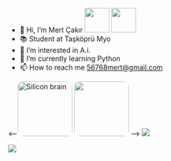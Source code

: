- 👋 Hi, I’m Mert Çakır <img src="https://media.tenor.com/kRszz0WuOXYAAAAi/bongo-fox.gif" width="50"></h2> <img src="https://media.tenor.com/TuDbQ79kuPQAAAAi/fox-sunday.gif" width="50">
- 📚 Student at Taşköprü Myo
- 👀 I’m interested in A.i.
- 🌱 I’m currently learning Python
- 📫 How to reach me 56768mert@gmail.com

<--<img src = "https://lh3.googleusercontent.com/drive-viewer/AEYmBYQNzMgzXoy4IL9x2bS5cDiJxGnnN3A4ZXsd9Ec0Kmq4eIaj7_RxCbpSBzhXjgOd1A_m3EOgXcxSD_cI_mE4uovl2U57=w1366-h615" alt="Silicon brain" style="height: 111px; border-radius: 11px;"> <img src ="https://lh3.googleusercontent.com/drive-viewer/AEYmBYQtX9sxxqcsWzHhweCCOCy-B0QdXS96NsypMeXYTJtsdAGdQKilieu3br_dbpyffXHMoraOPHCGVwYuzLAxwIztjvXYxw=w1318-h654" style="height: 111px; border-radius: 11px;"> 
-->
<img src="https://media.tenor.com/LtuWO95bVEMAAAAi/pc-head-bang.gif">




![](https://komarev.com/ghpvc/?username=MERT-CKR&color=ff69b4&style=plastic?labelColor=7D898B)


